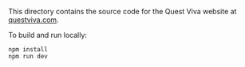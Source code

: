 This directory contains the source code for the Quest Viva website at [questviva.com](https://www.questviva.com).

To build and run locally:

```
npm install
npm run dev
```